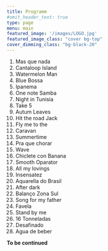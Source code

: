 ```yaml
---
title: Programm
#omit_header_text: true
type: page
menu: main
featured_image: '/images/LOGO.jpg'
featured_image_class: "cover bg-top"
cover_dimming_class: "bg-black-20"
---
```


1. Mas que nada
2. Cantaloop Island
3. Watermelon Man
4. Blue Bossa
5. Ipanema
6. One note Samba
7. Night in Tunisia
8. Take 5
9. Autum Leaves
10. Hit the road Jack
11. Fly me to the 
12. Caravan
13. Summertime
14. Pra que chorar
15. Wave
16. Chiclete con Banana
17. Smooth Oparator
18. All my lovings
19. Insensatez
20. Aquarella do Brasil
21. After dark
22. Balanço Zona Sul
23. Song for my father
24. Favela
25. Stand by me
26. 16 Tonneladas
27. Desafinado
28. Agua de beber

**To be continued**
